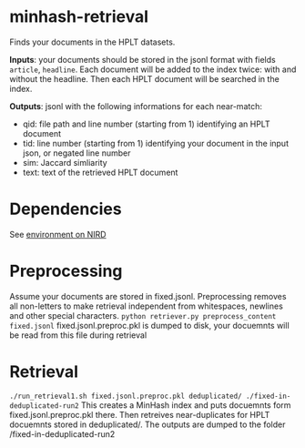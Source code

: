 # minhash-retrieval
Finds your documents in the HPLT datasets. 

**Inputs**: your documents should be stored in the jsonl format with fields ```article```, ```headline```.
Each document will be added to the index twice: with and without the headline. Then each HPLT document will be searched in the index.

**Outputs**: jsonl with the following informations for each near-match:
* qid: file path and line number (starting from 1) identifying an HPLT document
* tid: line number (starting from 1) identifying your document in the input json, or negated line number
* sim: Jaccard simliarity
* text: text of the retrieved HPLT document

# Dependencies
See [environment on NIRD](requirements_nird.lock)

# Preprocessing
Assume your documents are stored in fixed.jsonl. Preprocessing removes all non-letters to make retrieval independent from whitespaces, newlines and other special characters.
```python retriever.py preprocess_content fixed.jsonl```
fixed.jsonl.preproc.pkl is dumped to disk, your docuemnts will be read from this file during retrieval

# Retrieval
```./run_retrieval1.sh fixed.jsonl.preproc.pkl deduplicated/ ./fixed-in-deduplicated-run2```
This creates a MinHash index and puts docuemnts form fixed.jsonl.preproc.pkl there. Then retreives near-duplicates for HPLT docuemnts stored in deduplicated/. The outputs are dumped to the folder /fixed-in-deduplicated-run2
